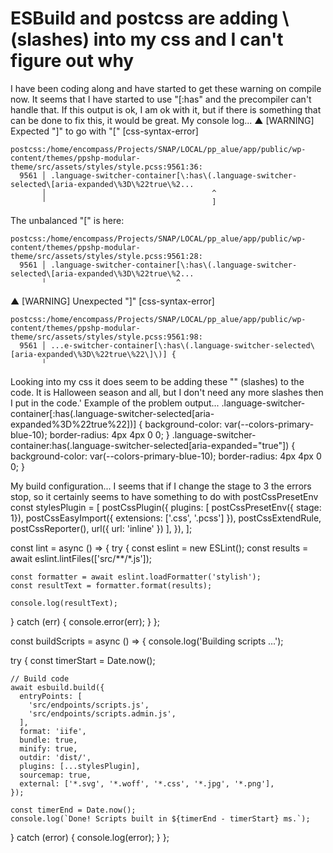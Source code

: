 
# ESBuild and postcss are adding \ (slashes) into my css and I can't figure out why

I have been coding along and have started to get these warning on compile now.
It seems that I have started to use "[:has" and the precompiler can't handle that. If this output is ok, I am ok with it, but if there is something that can be done to fix this, it would be great.
My console log...
▲ [WARNING] Expected "]" to go with "[" [css-syntax-error]

    postcss:/home/encompass/Projects/SNAP/LOCAL/pp_alue/app/public/wp-content/themes/ppshp-modular-theme/src/assets/styles/style.pcss:9561:36:
      9561 │ .language-switcher-container[\:has\(.language-switcher-selected\[aria-expanded\%3D\%22true\%2...
           │                                     ^
           ╵                                     ]

  The unbalanced "[" is here:

    postcss:/home/encompass/Projects/SNAP/LOCAL/pp_alue/app/public/wp-content/themes/ppshp-modular-theme/src/assets/styles/style.pcss:9561:28:
      9561 │ .language-switcher-container[\:has\(.language-switcher-selected\[aria-expanded\%3D\%22true\%2...
           ╵                             ^

▲ [WARNING] Unexpected "]" [css-syntax-error]

    postcss:/home/encompass/Projects/SNAP/LOCAL/pp_alue/app/public/wp-content/themes/ppshp-modular-theme/src/assets/styles/style.pcss:9561:98:
      9561 │ ...e-switcher-container[\:has\(.language-switcher-selected\[aria-expanded\%3D\%22true\%22\]\)] {
           ╵                                        

Looking into my css it does seem to be adding these "" (slashes) to the code. It is Halloween season and all, but I don't need any more slashes then I put in the code.'
Example of the problem output...
.language-switcher-container[\:has\(.language-switcher-selected\[aria-expanded\%3D\%22true\%22\]\)] {
  background-color: var(--colors-primary-blue-10);
  border-radius: 4px 4px 0 0;
}
.language-switcher-container:has(.language-switcher-selected[aria-expanded="true"]) {
  background-color: var(--colors-primary-blue-10);
  border-radius: 4px 4px 0 0;
}

My build configuration...
I seems that if I change the stage to 3 the errors stop, so it certainly seems to have something to do with postCssPresetEnv
const stylesPlugin = [
  postCssPlugin({
    plugins: [
      postCssPresetEnv({ stage: 1}),
      postCssEasyImport({ extensions: ['.css', '.pcss'] }),
      postCssExtendRule,
      postCssReporter(),
      url({ url: 'inline' })
    ],
  }),
];

const lint = async () => {
  try {
    const eslint = new ESLint();
    const results = await eslint.lintFiles(['src/**/*.js']);

    const formatter = await eslint.loadFormatter('stylish');
    const resultText = formatter.format(results);

    console.log(resultText);
  } catch (err) {
    console.error(err);
  }
};

const buildScripts = async () => {
  console.log('Building scripts ...');

  try {
    const timerStart = Date.now();

    // Build code
    await esbuild.build({
      entryPoints: [
        'src/endpoints/scripts.js',
        'src/endpoints/scripts.admin.js',
      ],
      format: 'iife',
      bundle: true,
      minify: true,
      outdir: 'dist/',
      plugins: [...stylesPlugin],
      sourcemap: true,
      external: ['*.svg', '*.woff', '*.css', '*.jpg', '*.png'],
    });

    const timerEnd = Date.now();
    console.log(`Done! Scripts built in ${timerEnd - timerStart} ms.`);
  } catch (error) {
    console.log(error);
  }
};


        